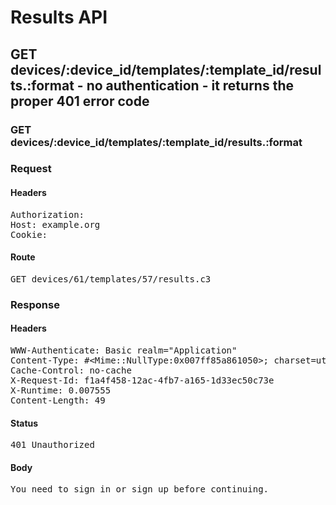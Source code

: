 # Results API

## GET devices/:device_id/templates/:template_id/results.:format - no authentication - it returns the proper 401 error code

### GET devices/:device_id/templates/:template_id/results.:format
### Request

#### Headers

<pre>Authorization: 
Host: example.org
Cookie: </pre>

#### Route

<pre>GET devices/61/templates/57/results.c3</pre>

### Response

#### Headers

<pre>WWW-Authenticate: Basic realm=&quot;Application&quot;
Content-Type: #&lt;Mime::NullType:0x007ff85a861050&gt;; charset=utf-8
Cache-Control: no-cache
X-Request-Id: f1a4f458-12ac-4fb7-a165-1d33ec50c73e
X-Runtime: 0.007555
Content-Length: 49</pre>

#### Status

<pre>401 Unauthorized</pre>

#### Body

<pre>You need to sign in or sign up before continuing.</pre>
